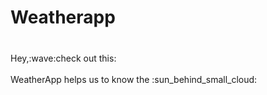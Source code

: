 <h1>Weatherapp</h1>
<h3 align="center"></h3>
<br/>
Hey,:wave:check out this:<br/>

<br/>
WeatherApp helps us to know the :sun_behind_small_cloud:	
